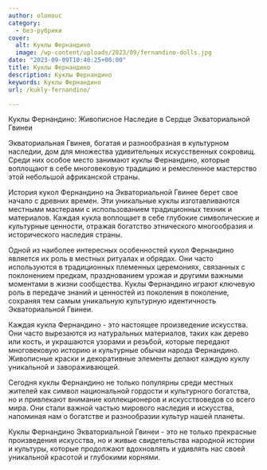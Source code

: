 ```yaml
---
author: olomouc
category:
  - без-рубрики
cover:
  alt: Куклы Фернандино
  image: /wp-content/uploads/2023/09/fernandino-dolls.jpg
date: "2023-09-09T10:40:25+00:00"
title: Куклы Фернандино
description: Куклы Фернандино
keywords: Куклы Фернандино
url: /kukly-fernandino/

---
```

Куклы Фернандино: Живописное Наследие в Сердце Экваториальной Гвинеи

Экваториальная Гвинея, богатая и разнообразная в культурном наследии, дом для множества удивительных искусственных сокровищ. Среди них особое место занимают куклы Фернандино, которые воплощают в себе многовековую традицию и ремесленное мастерство этой небольшой африканской страны.

История кукол Фернандино на Экваториальной Гвинее берет свое начало с древних времен. Эти уникальные куклы изготавливаются местными мастерами с использованием традиционных техник и материалов. Каждая кукла воплощает в себе глубокие символические и культурные ценности, отражая богатство этнического многообразия и исторического наследия страны.

Одной из наиболее интересных особенностей кукол Фернандино является их роль в местных ритуалах и обрядах. Они часто используются в традиционных племенных церемониях, связанных с поклонением предкам, празднованием урожая и другими важными моментами в жизни сообщества. Куклы Фернандино играют ключевую роль в передаче знаний и ценностей из поколения в поколение, сохраняя тем самым уникальную культурную идентичность Экваториальной Гвинеи.

Каждая кукла Фернандино \- это настоящее произведение искусства. Они часто вырезаются из натуральных материалов, таких как дерево или кость, и украшаются узорами и резьбой, которые передают многовековую историю и культурные обычаи народа Фернандино. Живописные краски и декоративные элементы делают каждую куклу уникальной и завораживающей.

Сегодня куклы Фернандино не только популярны среди местных жителей как символ национальной гордости и культурного богатства, но и привлекают внимание коллекционеров и искусствоведов со всего мира. Они стали важной частью мирового наследия и искусства, напоминая нам о богатстве и разнообразии культур нашей планеты.

Куклы Фернандино Экваториальной Гвинеи \- это не только прекрасные произведения искусства, но и живые свидетельства народной истории и культуры, которые продолжают вдохновлять и удивлять нас своей уникальной красотой и глубокими корнями.
